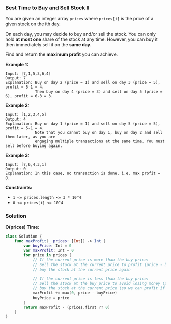 
### Best Time to Buy and Sell Stock II

You are given an integer array `prices` where `prices[i]` is the price of a given stock on the ith day.

On each day, you may decide to buy and/or sell the stock. You can only hold __at most one__ share of the stock at any time. However, you can buy it then immediately sell it on the __same day__.

Find and return the __maximum profit__ you can achieve.

__Example 1:__
```
Input: [7,1,5,3,6,4]
Output: 7
Explanation: Buy on day 2 (price = 1) and sell on day 3 (price = 5), profit = 5-1 = 4.
             Then buy on day 4 (price = 3) and sell on day 5 (price = 6), profit = 6-3 = 3.
```
__Example 2:__
```
Input: [1,2,3,4,5]
Output: 4
Explanation: Buy on day 1 (price = 1) and sell on day 5 (price = 5), profit = 5-1 = 4.
             Note that you cannot buy on day 1, buy on day 2 and sell them later, as you are
             engaging multiple transactions at the same time. You must sell before buying again.
```
__Example 3:__
```
Input: [7,6,4,3,1]
Output: 0
Explanation: In this case, no transaction is done, i.e. max profit = 0.
```

__Constraints:__
* `1 <= prices.length <= 3 * 10^4`
* `0 <= prices[i] <= 10^4`

### Solution
__O(prices) Time:__
```Swift
class Solution {
    func maxProfit(_ prices: [Int]) -> Int {
        var buyPrice: Int = 0
        var maxProfit: Int = 0
        for price in prices {
            // If the current price is more than the buy price:
            // Sell the stock at the current price to profit (price - buyPrice), and
            // buy the stock at the current price again
            
            // If the current price is less than the buy price:
            // Sell the stock at the buy price to avoid losing money (profit 0), and
            // buy the stock at the current price (so we can profit if the price goes up)
            maxProfit += max(0, price - buyPrice)
            buyPrice = price
        }
        return maxProfit - (prices.first ?? 0)
    }
}
```